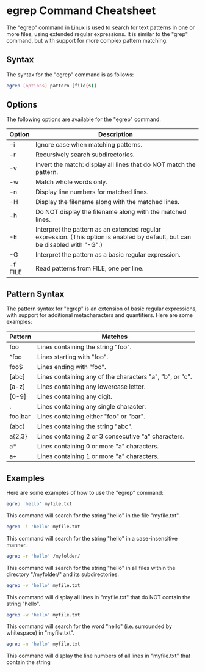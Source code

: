 # egrep Command Cheatsheet

The "egrep" command in Linux is used to search for text patterns in one or more files, using extended regular expressions. It is similar to the "grep" command, but with support for more complex pattern matching.

## Syntax

The syntax for the "egrep" command is as follows:

```bash
egrep [options] pattern [file(s)]
```

## Options

The following options are available for the "egrep" command:

| Option  | Description                                                                                                                  |
| ------- | ---------------------------------------------------------------------------------------------------------------------------- |
| -i      | Ignore case when matching patterns.                                                                                          |
| -r      | Recursively search subdirectories.                                                                                           |
| -v      | Invert the match: display all lines that do NOT match the pattern.                                                           |
| -w      | Match whole words only.                                                                                                      |
| -n      | Display line numbers for matched lines.                                                                                      |
| -H      | Display the filename along with the matched lines.                                                                           |
| -h      | Do NOT display the filename along with the matched lines.                                                                    |
| -E      | Interpret the pattern as an extended regular expression. (This option is enabled by default, but can be disabled with "-G".) |
| -G      | Interpret the pattern as a basic regular expression.                                                                         |
| -f FILE | Read patterns from FILE, one per line.                                                                                       |

## Pattern Syntax

The pattern syntax for "egrep" is an extension of basic regular expressions, with support for additional metacharacters and quantifiers. Here are some examples:

| Pattern  | Matches                                                  |
| -------- | -------------------------------------------------------- |
| foo      | Lines containing the string "foo".                       |
| ^foo     | Lines starting with "foo".                               |
| foo$     | Lines ending with "foo".                                 |
| [abc]    | Lines containing any of the characters "a", "b", or "c". |
| [a-z]    | Lines containing any lowercase letter.                   |
| [0-9]    | Lines containing any digit.                              |
| .        | Lines containing any single character.                   |
| foo\|bar | Lines containing either "foo" or "bar".                  |
| (abc)    | Lines containing the string "abc".                       |
| a{2,3}   | Lines containing 2 or 3 consecutive "a" characters.      |
| a\*      | Lines containing 0 or more "a" characters.               |
| a+       | Lines containing 1 or more "a" characters.               |

## Examples

Here are some examples of how to use the "egrep" command:

```bash
egrep 'hello' myfile.txt
```

This command will search for the string "hello" in the file "myfile.txt".

```bash
egrep -i 'hello' myfile.txt
```

This command will search for the string "hello" in a case-insensitive manner.

```bash
egrep -r 'hello' /myfolder/
```

This command will search for the string "hello" in all files within the directory "/myfolder/" and its subdirectories.

```bash
egrep -v 'hello' myfile.txt
```

This command will display all lines in "myfile.txt" that do NOT contain the string "hello".

```bash
egrep -w 'hello' myfile.txt
```

This command will search for the word "hello" (i.e. surrounded by whitespace) in "myfile.txt".

```bash
egrep -n 'hello' myfile.txt
```

This command will display the line numbers of all lines in "myfile.txt" that contain the string

